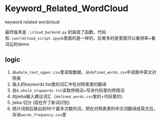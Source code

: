 # Keyword_Related_WordCloud
keyword related wordcloud

最终版本是 ```.\cloud_backend.py``` 封装成了函数，代码和```.\worldcloud_script.ipynb```里面的是一样的，后者多的是里面可以看频率+看词云的demo

## logic
1) 从```whole_text_upper.csv```里读取数据，从```defined_words.csv```中读取中英文对照表
2) 输入的keywords list里的词汇中在对照表里的翻译
3) 自```A_whole_stopwords.txt```读取停用词+写进代码里的停用词
4) 向jieba输入建议词汇（```defined_words.csv```里的+代码里的）
4) jieba 切分 (现在开了新词识别)
5) 统计词频后输出前60个最多次数的词，把在对照表里的中文词翻译成英文后，存进```words_frequency.csv```里

